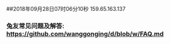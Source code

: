 ##2018年09月28日07时06分10秒 159.65.163.137
### 兔友常见问题及解答: https://github.com/wanggonging/d/blob/w/FAQ.md
